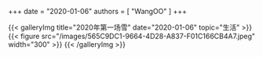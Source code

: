 +++
date = "2020-01-06"
authors = [
    "WangOO"
]
+++

{{< galleryImg title="2020年第一场雪" date="2020-01-06" topic="生活" >}}
    {{< figure src="/images/565C9DC1-9664-4D28-A837-F01C166CB4A7.jpeg" width="300" >}}
{{< /galleryImg >}}
